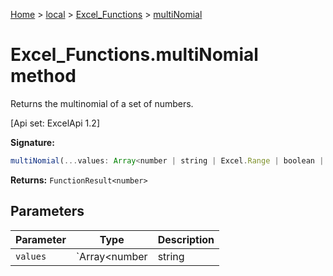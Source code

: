 [Home](./index) &gt; [local](local.md) &gt; [Excel\_Functions](local.excel_functions.md) &gt; [multiNomial](local.excel_functions.multinomial.md)

# Excel\_Functions.multiNomial method

Returns the multinomial of a set of numbers. 

 \[Api set: ExcelApi 1.2\]

**Signature:**
```javascript
multiNomial(...values: Array<number | string | Excel.Range | boolean | Excel.RangeReference | Excel.FunctionResult<any>>): FunctionResult<number>;
```
**Returns:** `FunctionResult<number>`

## Parameters

|  Parameter | Type | Description |
|  --- | --- | --- |
|  `values` | `Array<number | string | Excel.Range | boolean | Excel.RangeReference | Excel.FunctionResult<any>>` |  |

